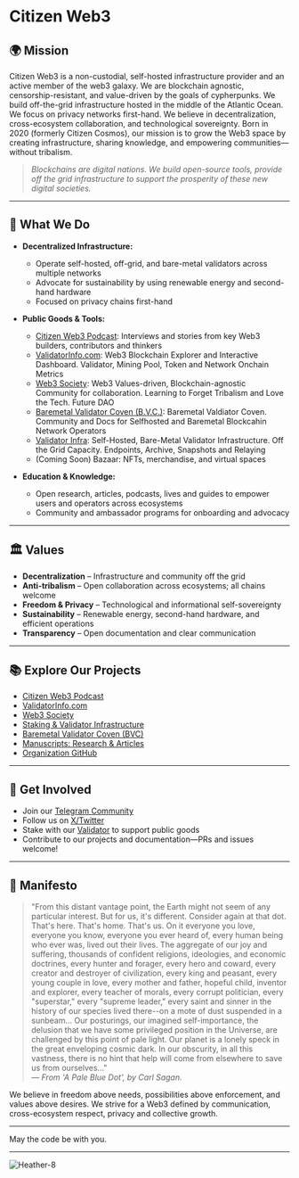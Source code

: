 # Citizen Web3

## 🌍 Mission
Citizen Web3 is a non-custodial, self-hosted infrastructure provider and an active member of the web3 galaxy. We are blockchain agnostic, censorship-resistant, and value-driven by the goals of cypherpunks. We build off-the-grid infrastructure hosted in the middle of the Atlantic Ocean. We focus on privacy networks first-hand. We believe in decentralization, cross-ecosystem collaboration, and technological sovereignty. Born in 2020 (formerly Citizen Cosmos), our mission is to grow the Web3 space by creating infrastructure, sharing knowledge, and empowering communities—without tribalism.

> *Blockchains are digital nations. We build open-source tools, provide off the grid infrastructure to support the prosperity of these new digital societies.*

---

## 🚀 What We Do

- **Decentralized Infrastructure:**  
  - Operate self-hosted, off-grid, and bare-metal validators across multiple networks
  - Advocate for sustainability by using renewable energy and second-hand hardware
  - Focused on privacy chains first-hand 

- **Public Goods & Tools:**  
  - [Citizen Web3 Podcast](https://www.citizenweb3.com/episodes): Interviews and stories from key Web3 builders, contributors and thinkers
  - [ValidatorInfo.com](https://validatorinfo.com): Web3 Blockchain Explorer and Interactive Dashboard. Validator, Mining Pool, Token and Network Onchain Metrics
  - [Web3 Society](https://t.me/web_3_society): Web3 Values-driven, Blockchain-agnostic Community for collaboration. Learning to Forget Tribalism and Love the Tech. Future DAO 
  - [Baremetal Validator Coven (B.V.C.)](https://bvc.citizenweb3.com/): Baremetal Valdiator Coven. Community and Docs for Selfhosted and Baremetal Blockcahin Network Operators 
  - [Validator Infra](https://www.citizenweb3.com/staking): Self-Hosted, Bare-Metal Validator Infrastructure. Off the Grid Capacity. Endpoints, Archive, Snapshots and Relaying
  - (Coming Soon) Bazaar: NFTs, merchandise, and virtual spaces

- **Education & Knowledge:**  
  - Open research, articles, podcasts, lives and guides to empower users and operators across ecosystems
  - Community and ambassador programs for onboarding and advocacy

---

## 🏛️ Values

- **Decentralization** – Infrastructure and community off the grid
- **Anti-tribalism** – Open collaboration across ecosystems; all chains welcome
- **Freedom & Privacy** – Technological and informational self-sovereignty
- **Sustainability** – Renewable energy, second-hand hardware, and efficient operations
- **Transparency** – Open documentation and clear communication

---

## 📚 Explore Our Projects

- [Citizen Web3 Podcast](https://www.citizenweb3.com/)
- [ValidatorInfo.com](https://validatorinfo.com)
- [Web3 Society](https://github.com/citizenweb3/web3-society)
- [Staking & Validator Infrastructure](https://github.com/citizenweb3/staking)
- [Baremetal Validator Coven (BVC)](https://bvc.citizenweb3.com/)
- [Manuscripts: Research & Articles](https://github.com/citizenweb3/manuscripts)
- [Organization GitHub](https://github.com/citizenweb3)

---

## 🤝 Get Involved

- Join our [Telegram Community](https://t.me/web_3_society)
- Follow us on [X/Twitter](https://twitter.com/citizen_web3)
- Stake with our [Validator](https://www.citizenweb3.com/staking) to support public goods
- Contribute to our projects and documentation—PRs and issues welcome!

---

## 📝 Manifesto

> "From this distant vantage point, the Earth might not seem of any particular interest. But for us, it's different. Consider again at that dot. That's here. That's home. That's us. On it everyone you love, everyone you know, everyone you ever heard of, every human being who ever was, lived out their lives. The aggregate of our joy and suffering, thousands of confident religions, ideologies, and economic doctrines, every hunter and forager, every hero and coward, every creator and destroyer of civilization, every king and peasant, every young couple in love, every mother and father, hopeful child, inventor and explorer, every teacher of morals, every corrupt politician, every "superstar," every "supreme leader," every saint and sinner in the history of our species lived there--on a mote of dust suspended in a sunbeam... Our posturings, our imagined self-importance, the delusion that we have some privileged position in the Universe, are challenged by this point of pale light. Our planet is a lonely speck in the great enveloping cosmic dark. In our obscurity, in all this vastness, there is no hint that help will come from elsewhere to save us from ourselves..."  
> *— From 'A Pale Blue Dot', by Carl Sagan.*

We believe in freedom above needs, possibilities above enforcement, and values above desires. We strive for a Web3 defined by communication, cross-ecosystem respect, privacy and collective growth.

---

May the code be with you.

---

![Heather-8](https://github.com/user-attachments/assets/26e4a16b-b37c-4da3-b3ce-38aa53aaa5f6)

